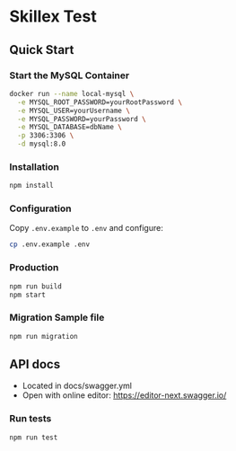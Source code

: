 # Skillex Test

## Quick Start

### Start the MySQL Container

```bash
docker run --name local-mysql \
  -e MYSQL_ROOT_PASSWORD=yourRootPassword \
  -e MYSQL_USER=yourUsername \
  -e MYSQL_PASSWORD=yourPassword \
  -e MYSQL_DATABASE=dbName \
  -p 3306:3306 \
  -d mysql:8.0
```

### Installation

```bash
npm install
```

### Configuration

Copy `.env.example` to `.env` and configure:

```bash
cp .env.example .env
```

### Production

```bash
npm run build
npm start
```

### Migration Sample file

```bash
npm run migration
```
## API docs
- Located in docs/swagger.yml
- Open with online editor: https://editor-next.swagger.io/ 

### Run tests

```bash
npm run test
```